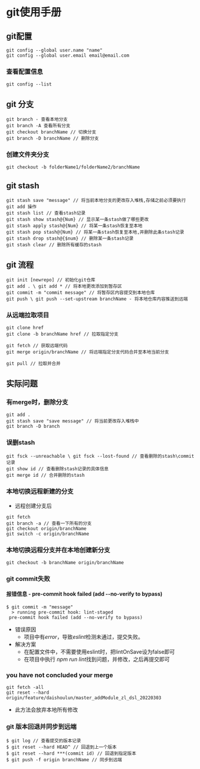 # git使用手册

## git配置
```
git config --global user.name "name"
git config --global user.email email@email.com
```

### 查看配置信息
```
git config --list
```

## git 分支
```
git branch - 查看本地分支
git branch -A 查看所有分支
git checkout branchName // 切换分支
git branch -D branchName // 删除分支
```

### 创建文件夹分支
```
git checkout -b folderName1/folderName2/branchName

```

## git stash
```
git stash save "message" // 将当前本地分支的更改存入堆栈,存储之前必须要执行 git add 操作
git stash list // 查看stash记录
git stash show stash@{Num} // 显示某一条stash做了哪些更改
git stash apply stash@{Num} // 将某一条stash恢复至本地
git stash pop stash@{Num} // 将某一条stash恢复至本地,并删除此条stash记录
git stash drop stash@{$num} // 删除某一条stash记录
git stash clear // 删除所有缓存的stash
```

## git 流程
```
git init [newrepo] // 初始化git仓库
git add . \ git add * // 将本地更改添加到暂存区
git commit -m "commit message" // 将暂存区内容提交到本地仓库
git push \ git push --set-upstream branchName - 将本地仓库内容推送到远端
```

### 从远端拉取项目
```
git clone href
git clone -b branchName href // 拉取指定分支
```
```
git fetch // 获取远端代码
git merge origin/branchName // 将远端指定分支代码合并至本地当前分支
```
```
git pull // 拉取并合并
```

## 实际问题

### 有merge时，删除分支
```
git add .
git stash save "save message" // 将当前更改存入堆栈中
git branch -D branch
```

### 误删stash
```
git fsck --unreachable \ git fsck --lost-found // 查看删除的stash\commit记录
git show id // 查看删除stash记录的具体信息
git merge id // 合并删除的stash
```

### 本地切换远程新建的分支
- 远程创建分支后
```
git fetch
git branch -a // 查看一下所有的分支
git checkout origin/branchName
git switch -c origin/branchName
```
### 本地切换远程分支并在本地创建新分支
```
git checkout -b branchName origin/branchName
```

### git commit失败

#### 报错信息 - pre-commit hook failed (add --no-verify to bypass)
```
$ git commit -m "message"
  > running pre-commit hook: lint-staged
 pre-commit hook failed (add --no-verify to bypass)
```
- 错误原因
  - 项目中有*error*，导致*eslint*检测未通过，提交失败。
- 解决方案
  - 在配置文件中，不需要使用eslint时，把lintOnSave设为false即可
  - 在项目中执行 *npm run lint*找到问题，并修改，之后再提交即可

### you have not concluded your merge
```
git fetch -all
git reset --hard origin/feature/daishoulun/master_addModule_zl_dsl_20220303
```
- 此方法会放弃本地所有修改

### git 版本回退并同步到远端
```
$ git log // 查看提交的版本记录
$ git reset --hard HEAD^ // 回退到上一个版本
$ git reset --hard ***(commit id) // 回退到指定版本
$ git push -f origin branchName // 同步到远端
```

